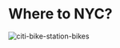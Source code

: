 # Where to NYC?

![citi-bike-station-bikes](https://user-images.githubusercontent.com/67832009/198903194-49fd8eef-d50d-4591-a182-67ad6a9f15f0.jpg)
